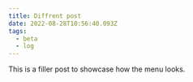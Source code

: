 ```yaml
---
title: Diffrent post
date: 2022-08-28T10:56:40.093Z
tags:
  - beta
  - log
---
```

This is a filler post to showcase how the menu looks.
